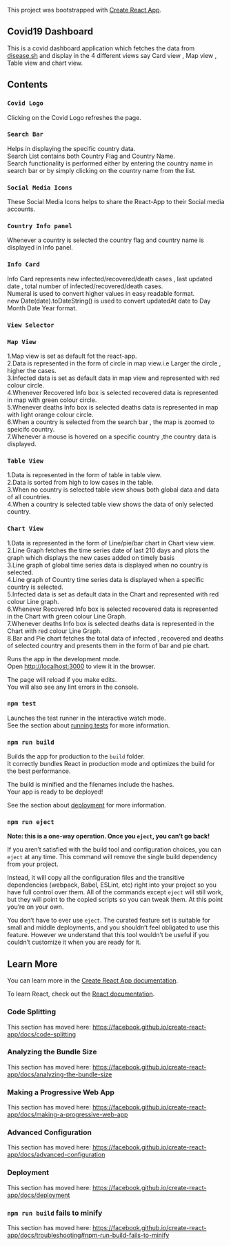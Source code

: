 This project was bootstrapped with [Create React App](https://github.com/facebook/create-react-app).

## Covid19 Dashboard
This is a covid dashboard application which fetches the data from [disease.sh](https://disease.sh/docs/) and display in the 4 different views say Card view , Map view , Table view and chart view.

## Contents

### `Covid Logo`

Clicking on the Covid Logo refreshes the page.

### `Search Bar`

Helps in displaying the specific country data.<br />
Search List contains both Country Flag and Country Name.<br />
Search functionality is performed either by entering the country name in search bar or by simply clicking on the country name from the list.<br />

### `Social Media Icons`

These Social Media Icons helps to share the React-App to their Social media accounts.

### `Country Info panel`

Whenever a country is selected the country flag and country name is displayed in Info panel.

### `Info Card`
Info Card represents new infected/recovered/death cases , last updated date , total number of infected/recovered/death cases.<br />
Numeral is used to convert higher values in easy readable format.<br/>
new Date(date).toDateString() is used to convert updatedAt date to Day Month Date Year format.<br/>

### `View Selector`

### `Map View`

1.Map view is set as default fot the react-app.<br />
2.Data is represented in the form of circle in map view.i.e Larger the circle , higher the cases.<br />
3.Infected data is set as default data in map view and represented with red colour circle.<br />
4.Whenever Recovered Info box is selected recovered data is represented in map with green colour circle.<br />
5.Whenever deaths Info box is selected deaths data is represented in map with light orange colour circle.<br />
6.When a country is selected from the search bar , the map is zoomed to speicifc country.<br />
7.Whenever a mouse is hovered on a specific country ,the country data is displayed.<br />


### `Table View`

1.Data is represented in the form of table in table view.<br />
2.Data is sorted from high to low cases in the table.<br />
3.When no country is selected table view shows both global data and data of all countries.<br />
4.When a country is selected table view shows the data of only selected country.<br />


### `Chart View`

1.Data is represented in the form of Line/pie/bar chart in Chart view view.<br />
2.Line Graph fetches the time series date of last 210 days and plots the graph which displays the new cases added on timely basis<br/>
3.Line graph of global time series data is displayed when no country is selected.<br />
4.Line graph of Country time series data is displayed when a specific country is selected.<br />
5.Infected data is set as default data in the Chart and represented with red colour Line graph.<br />
6.Whenever Recovered Info box is selected recovered data is represented in the Chart with green colour Line Graph.<br />
7.Whenever deaths Info box is selected deaths data is represented in the Chart with red colour Line Graph.<br />
8.Bar and Pie chart fetches the total data of infected , recovered and deaths of selected country and presents them in the form of bar and pie chart.<br />



Runs the app in the development mode.<br />
Open [http://localhost:3000](http://localhost:3000) to view it in the browser.

The page will reload if you make edits.<br />
You will also see any lint errors in the console.

### `npm test`

Launches the test runner in the interactive watch mode.<br />
See the section about [running tests](https://facebook.github.io/create-react-app/docs/running-tests) for more information.

### `npm run build`

Builds the app for production to the `build` folder.<br />
It correctly bundles React in production mode and optimizes the build for the best performance.

The build is minified and the filenames include the hashes.<br />
Your app is ready to be deployed!

See the section about [deployment](https://facebook.github.io/create-react-app/docs/deployment) for more information.

### `npm run eject`

**Note: this is a one-way operation. Once you `eject`, you can’t go back!**

If you aren’t satisfied with the build tool and configuration choices, you can `eject` at any time. This command will remove the single build dependency from your project.

Instead, it will copy all the configuration files and the transitive dependencies (webpack, Babel, ESLint, etc) right into your project so you have full control over them. All of the commands except `eject` will still work, but they will point to the copied scripts so you can tweak them. At this point you’re on your own.

You don’t have to ever use `eject`. The curated feature set is suitable for small and middle deployments, and you shouldn’t feel obligated to use this feature. However we understand that this tool wouldn’t be useful if you couldn’t customize it when you are ready for it.

## Learn More

You can learn more in the [Create React App documentation](https://facebook.github.io/create-react-app/docs/getting-started).

To learn React, check out the [React documentation](https://reactjs.org/).

### Code Splitting

This section has moved here: https://facebook.github.io/create-react-app/docs/code-splitting

### Analyzing the Bundle Size

This section has moved here: https://facebook.github.io/create-react-app/docs/analyzing-the-bundle-size

### Making a Progressive Web App

This section has moved here: https://facebook.github.io/create-react-app/docs/making-a-progressive-web-app

### Advanced Configuration

This section has moved here: https://facebook.github.io/create-react-app/docs/advanced-configuration

### Deployment

This section has moved here: https://facebook.github.io/create-react-app/docs/deployment

### `npm run build` fails to minify

This section has moved here: https://facebook.github.io/create-react-app/docs/troubleshooting#npm-run-build-fails-to-minify
